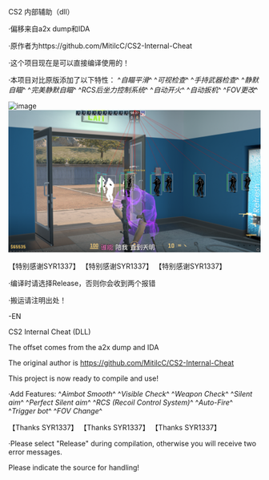 CS2 内部辅助（dll）

·偏移来自a2x dump和IDA

·原作者为https://github.com/MitilcC/CS2-Internal-Cheat

·这个项目现在是可以直接编译使用的！

·本项目对比原版添加了以下特性：
^*自瞄平滑*^
^*可视检查*^
^*手持武器检查*^
^*静默自瞄*^
^*完美静默自瞄*^
^*RCS后坐力控制系统*^
^*自动开火*^
^*自动扳机*^
^*FOV更改*^


![image](https://github.com/Rw0ter/CS2-Internal-cheat/blob/main/Rw%20cheat%20V2.png)
![image](https://github.com/Rw0ter/CS2-Internal-cheat/blob/main/In%20Game.png)

 【特别感谢SYR1337】
 【特别感谢SYR1337】
 【特别感谢SYR1337】


·编译时请选择Release，否则你会收到两个报错


·搬运请注明出处！

-EN

CS2 Internal Cheat (DLL)

The offset comes from the a2x dump and IDA

The original author is https://github.com/MitilcC/CS2-Internal-Cheat

This project is now ready to compile and use!

·Add Features: 
^*Aimbot Smooth*^
^*Visible Check*^
^*Weapon Check*^
^*Silent aim*^
^*Perfect Silent aim*^
^*RCS (Recoil Control System)*^
^*Auto-Fire*^
^*Trigger bot*^
^*FOV Change*^


【Thanks SYR1337】 
【Thanks SYR1337】 
【Thanks SYR1337】


·Please select "Release" during compilation, otherwise you will receive two error messages.

Please indicate the source for handling!
